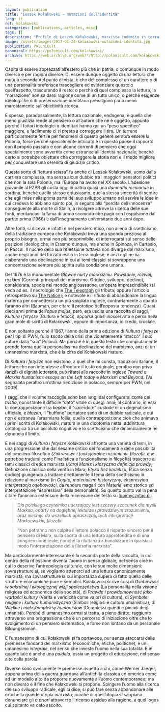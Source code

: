 ```yaml
---
layout: publication
title: "Leszek Kołakowski – mutazioni dell'identità"
lang: it
ref: kolakowski
categories: [publications, articles, misc]
tags: []
description: "Profilo di Leszek Kołakowski, marxista indomito in terra polacca"
image: /assets/images/2017-01-24-kolakowski-mutazioni-identita.jpg
publication: PoloniCult
canonical: https://polonicult.com/kolakowski/
archive: https://web.archive.org/web/*/http://polonicult.com/kolakowski/
---
```


Capita di essere apprezzati all’estero più che in patria, o comunque in modo diverso e per ragioni diverse. Di essere dunque oggetto di una lettura che muta a seconda del punto di vista, e che del complesso di un carattere o di una personalità preferisce trascegliere ed evidenziare questo o quell’aspetto, trascurando il resto: o perché di quel complesso la lettura, la “narrazione” non sa darsi ragione come di un tutto unico, o perché esigenze ideologiche o di preservazione identitaria prevalgono più o meno marcatamente sull’obiettività storica.

E spesso, paradossalmente, la lettura nazionale, endogena, è quella che meno giustizia rende al pensiero o all’autore che ne è oggetto, appunto perché i fattori ideologici o identitari hanno qui un “peso specifico” maggiore, e facilmente ci si presta a correggere il tiro. Un terreno particolarmente fertile per fenomeni di questo genere sembra essere la Polonia, forse perché specialmente intricato è in questo paese il rapporto con il proprio passato e con alcune correnti di pensiero che oggi specialmente sono avvertite come estranee all’identità nazionale; benché certo si potrebbe obiettare che correggere la storia non è il modo migliore per conquistare una serenità di giudizio critico.

Questa sorte di “lettura scissa” fu anche di Leszek Kołakowski, uomo dalla carriera complessa, ma senza alcun dubbio tra i maggiori pensatori politici che non la sola Polonia, ma l’Europa ha avuto nel XX secolo. L’adesione giovanile al PZPR gli costa oggi in patria quasi una *damnatio memoriae* in sordina, benché quello stesso entusiasmo, quella stessa sincerità di sentire che egli mise nella prima parte del suo sviluppo umano nel servire le idee in cui credeva lo abbiano spinto poi, in seguito alla “perdita dell’innocenza” conseguente alla morte di Stalin, a rivolgere altrove la ricerca delle sue fonti, meritandosi la fama di uomo scomodo che pagò con l’espulsione dal partito prima (1966) e dall’insegnamento universitario due anni dopo.

Altre fonti, si diceva: e infatti è nel pensiero etico, non alieno di scetticismo, della tradizione europea che Kołakowski trova una sponda preziosa al proprio bisogno, ormai non più sopprimibile, di interrogarsi sul senso delle posizioni ideologiche; in Erasmo dunque, ma anche in Spinoza, in Cartesio, in Pascal. Il nucleo della sua riflessione tuttavia non diverge dal marxismo, anche negli anni del forzato esilio in terra inglese; e anzi egli ne va elaborando una declinazione in cui ai temi classici si sovrappone una concentrazione sempre più spinta sulla condizione umana.

Del 1976 è la monumentale *Główne nurty marksizmu. Powstanie, rozwój, rozkład* (Correnti principali del marxismo. Origine, sviluppo, declino), considerata, specie nel mondo anglosassone, un’opera imprescindibile (si veda ad es. il necrologio che [The Telegraph](https://www.telegraph.co.uk/news/obituaries/culture-obituaries/books-obituaries/5873129/Leszek-Kolakowski.html) gli tributa; oppure l’articolo retrospettivo su [The Nation](https://www.thenation.com/article/archive/jester-and-priest-leszek-kolakowski/)); e notevole è il rifiuto di abbandonare la lingua materna per concedersi a un più spigliato inglese, contrariamente a quanto faranno altri (Bauman, per citare il prototipo dell’opposta tendenza). Quasi dieci anni prima dell’*opus majus*, però, era uscita una raccolta di saggi, *Kultura i fetysze* (Cultura e feticci), apparsa quasi inosservata e persa nella gran mole di scritti di Kołakowski, eppure di importanza, io credo, cruciale.

E non soltanto perché il 1967, l’anno della prima edizione di *Kultura i fetysze* per i tipi di PWN, fu lo snodo della crisi che violentemente “staccò” il suo autore dalla “sua” Polonia. Ma perché è in questo testo che compiutamente prende forma quella personalissima declinazione del marxismo, anzi di un umanesimo marxista, che è la cifra del Kołakowski maturo.

Di *Kultura i fetysze* non esistono, a quel che mi consta, traduzioni italiane; il lettore che non intendesse affrontare il testo originale, peraltro non privo (anzi!) di dignità letteraria, può rifarsi alle raccolte in inglese *Toward a Marxist humanism: essays on the Left today* e *Marxism and Beyond*. (Va segnalata peraltro un’ottima riedizione in polacco, sempre per PWN, nel 2009).

I saggi che il volume raccoglie sono ben lungi dal configurarsi come dei *tristia*, nonostante il difficile “dato” vitale di quegli anni; al contrario, in essi la contrapposizione tra *kapłan*, il “sacerdote” custode di un dogmatismo ufficiale, e *błazen*, il “buffone” portatore sano di un dubbio radicale, e cui non è estranea l’erasmiana follia, quella contrapposizione cioè che animava i primi scritti di Kołakowski, matura in una dicotomia netta, addirittura ontologica tra un assoluto cognitivo e lo scetticismo che dinamicamente ne denuncia il limite.

E nei saggi di *Kultura i fetysze* Kołakowski affronta una varietà di temi, in una progressione che dal riesame critico dei fondamenti e delle possibilità del pensiero filosofico (*Zakresowe i funkcjonalne rozumienie filozofii*, che potrebbe tradursi come Finalistica e funzionalismo in filosofia) trascorre ai temi classici di etica marxista (*Karol Marks i klasyczna definicja prawdy*, Definizione classica della verità in Marx; *Etyka bez kodeksu*, Etica senza codice) giungendo a trattare direttamente il tema dello scetticismo in relazione al marxismo (in *Cogito, materializm historyczny, ekspresyjna interpretacja osobowości*, da rendere magari con Materialismo storico ed interpretazione “espressiva” della personalità). Su questo punto val la pena citare l’anonimo estensore della recensione del testo su [lubimyczytac.pl](https://lubimyczytac.pl/ksiazka/62884/kultura-i-fetysze):

> *Dla polskiego czytelnika uderzający jest szczery szacunek dla myśli Marksa, oparty na dogłębnej lekturze i prawdziwym zrozumieniu, oraz niechęć do wszelkich upraszczających interpretacji Marksowskiej filozofii.*

> “Non potranno non colpire il lettore polacco il rispetto sincero per il pensiero di Marx, sulla scorta di una lettura approfondita e di una comprensione reale; nonché la riluttanza a banalizzare in qualsiasi modo l’interpretazione della filosofia marxista”.

Ma particolarmente interessante è la seconda parte della raccolta, in cui centro della riflessione diventa l’uomo in senso globale, nel senso cioè in cui lo descrive l’antropologia culturale, con le sue molte dimensioni: sovrastrutture sì, se vogliamo attenerci ad una lettura canonicamente marxista; ma sovrastrutture la cui importanza supera di fatto quella delle strutture economiche pure e semplici. Kołakowski scrive così di *Osobowość w sakralnej i ekologicznej wizji społeczeństwa* (La personalità nella visione religiosa ed economica della società), di *Prawda i prawdomówność jako wartości kultury* (Verità e veridicità come valori di cultura), di *Symbole religijne i kultura humanistyczna* (Simboli religiosi e cultura umanistica), di *Wielkie i małe kompleksy humanistów* (Complessi grandi e piccoli degli umanisti). Perché di umanesimo ormai si tratta, a pieno diritto; raggiunto attraverso una progressione che è un percorso di iniziazione oltre che lo svolgimento di un pensiero sistematico, e forse non lontano da un personale Bildungsroman.

E l’umanesimo di cui Kołakowski si fa portavoce, pur senza staccarsi dalle premesse fondanti del marxismo (economiche, etiche, politiche), è un umanesimo *integrale*, nel senso che investe l’uomo nella sua totalità. E in quanto tale è anche una *paideia*, ossia un progetto di educazione, nel senso alto della parola.

Diverse sono ovviamente le premesse rispetto a chi, come Werner Jaeger, appena prima della guerra guardava all’antichità classica ed omerica come ad un modello alto da proporre nuovamente all’uomo contemporaneo; ma non diverso è il fine che Kołakowski si propone. Spingere l’uomo alla ricerca del suo sviluppo radicale, egli ci dice, si può fare senza abbandonare alle ortiche la grande utopia marxista; purché di quell’utopia si sappiano denunciare gli *a priori* attraverso il ricorso assiduo alla ragione, a quel logos cui soltanto va dato ascolto.
